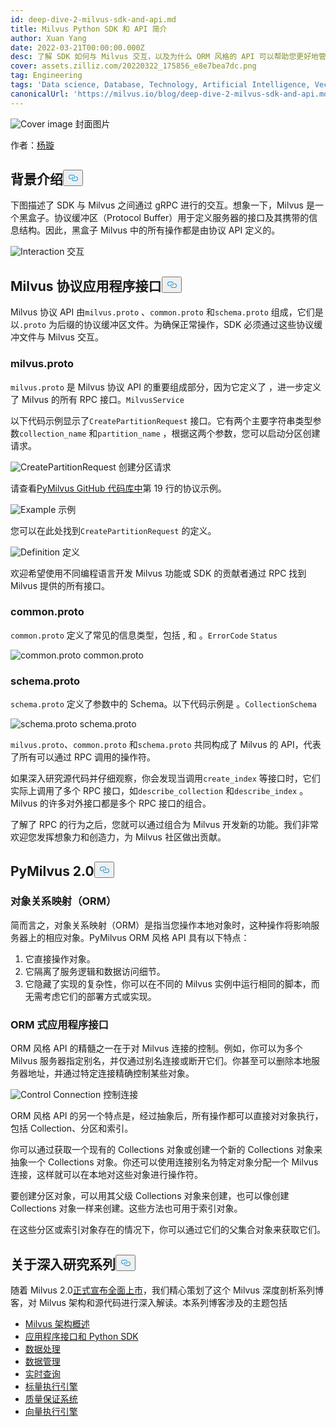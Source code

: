 ```yaml
---
id: deep-dive-2-milvus-sdk-and-api.md
title: Milvus Python SDK 和 API 简介
author: Xuan Yang
date: 2022-03-21T00:00:00.000Z
desc: 了解 SDK 如何与 Milvus 交互，以及为什么 ORM 风格的 API 可以帮助您更好地管理 Milvus。
cover: assets.zilliz.com/20220322_175856_e8e7bea7dc.png
tag: Engineering
tags: 'Data science, Database, Technology, Artificial Intelligence, Vector Management'
canonicalUrl: 'https://milvus.io/blog/deep-dive-2-milvus-sdk-and-api.md'
---
```

<p>
  
   <span class="img-wrapper"> <img translate="no" src="https://assets.zilliz.com/20220322_175856_e8e7bea7dc.png" alt="Cover image" class="doc-image" id="cover-image" />
   </span> <span class="img-wrapper"> <span>封面图片</span> </span></p>
<p>作者：<a href="https://github.com/XuanYang-cn">杨璇</a></p>
<h2 id="Background" class="common-anchor-header">背景介绍<button data-href="#Background" class="anchor-icon" translate="no">
      <svg translate="no"
        aria-hidden="true"
        focusable="false"
        height="20"
        version="1.1"
        viewBox="0 0 16 16"
        width="16"
      >
        <path
          fill="#0092E4"
          fill-rule="evenodd"
          d="M4 9h1v1H4c-1.5 0-3-1.69-3-3.5S2.55 3 4 3h4c1.45 0 3 1.69 3 3.5 0 1.41-.91 2.72-2 3.25V8.59c.58-.45 1-1.27 1-2.09C10 5.22 8.98 4 8 4H4c-.98 0-2 1.22-2 2.5S3 9 4 9zm9-3h-1v1h1c1 0 2 1.22 2 2.5S13.98 12 13 12H9c-.98 0-2-1.22-2-2.5 0-.83.42-1.64 1-2.09V6.25c-1.09.53-2 1.84-2 3.25C6 11.31 7.55 13 9 13h4c1.45 0 3-1.69 3-3.5S14.5 6 13 6z"
        ></path>
      </svg>
    </button></h2><p>下图描述了 SDK 与 Milvus 之间通过 gRPC 进行的交互。想象一下，Milvus 是一个黑盒子。协议缓冲区（Protocol Buffer）用于定义服务器的接口及其携带的信息结构。因此，黑盒子 Milvus 中的所有操作都是由协议 API 定义的。</p>
<p>
  
   <span class="img-wrapper"> <img translate="no" src="https://assets.zilliz.com/SDK_10c9673111.png" alt="Interaction" class="doc-image" id="interaction" />
   </span> <span class="img-wrapper"> <span>交互</span> </span></p>
<h2 id="Milvus-Protocol-API" class="common-anchor-header">Milvus 协议应用程序接口<button data-href="#Milvus-Protocol-API" class="anchor-icon" translate="no">
      <svg translate="no"
        aria-hidden="true"
        focusable="false"
        height="20"
        version="1.1"
        viewBox="0 0 16 16"
        width="16"
      >
        <path
          fill="#0092E4"
          fill-rule="evenodd"
          d="M4 9h1v1H4c-1.5 0-3-1.69-3-3.5S2.55 3 4 3h4c1.45 0 3 1.69 3 3.5 0 1.41-.91 2.72-2 3.25V8.59c.58-.45 1-1.27 1-2.09C10 5.22 8.98 4 8 4H4c-.98 0-2 1.22-2 2.5S3 9 4 9zm9-3h-1v1h1c1 0 2 1.22 2 2.5S13.98 12 13 12H9c-.98 0-2-1.22-2-2.5 0-.83.42-1.64 1-2.09V6.25c-1.09.53-2 1.84-2 3.25C6 11.31 7.55 13 9 13h4c1.45 0 3-1.69 3-3.5S14.5 6 13 6z"
        ></path>
      </svg>
    </button></h2><p>Milvus 协议 API 由<code translate="no">milvus.proto</code> 、<code translate="no">common.proto</code> 和<code translate="no">schema.proto</code> 组成，它们是以<code translate="no">.proto</code> 为后缀的协议缓冲区文件。为确保正常操作，SDK 必须通过这些协议缓冲文件与 Milvus 交互。</p>
<h3 id="milvusproto" class="common-anchor-header">milvus.proto</h3><p><code translate="no">milvus.proto</code> 是 Milvus 协议 API 的重要组成部分，因为它定义了 ，进一步定义了 Milvus 的所有 RPC 接口。<code translate="no">MilvusService</code></p>
<p>以下代码示例显示了<code translate="no">CreatePartitionRequest</code> 接口。它有两个主要字符串类型参数<code translate="no">collection_name</code> 和<code translate="no">partition_name</code> ，根据这两个参数，您可以启动分区创建请求。</p>
<p>
  
   <span class="img-wrapper"> <img translate="no" src="https://assets.zilliz.com/code_d5f034d58d.png" alt="CreatePartitionRequest" class="doc-image" id="createpartitionrequest" />
   </span> <span class="img-wrapper"> <span>创建分区请求</span> </span></p>
<p>请查看<a href="https://github.com/milvus-io/milvus-proto/blob/44f59db22b27cc55e4168c8e53b6e781c010a713/proto/milvus.proto">PyMilvus GitHub 代码库中</a>第 19 行的协议示例。</p>
<p>
  
   <span class="img-wrapper"> <img translate="no" src="https://assets.zilliz.com/create_partition_938691f07f.png" alt="Example" class="doc-image" id="example" />
   </span> <span class="img-wrapper"> <span>示例</span> </span></p>
<p>您可以在此处找到<code translate="no">CreatePartitionRequest</code> 的定义。</p>
<p>
  
   <span class="img-wrapper"> <img translate="no" src="https://assets.zilliz.com/20220321_112254_4ec4f35bd3.png" alt="Definition" class="doc-image" id="definition" />
   </span> <span class="img-wrapper"> <span>定义</span> </span></p>
<p>欢迎希望使用不同编程语言开发 Milvus 功能或 SDK 的贡献者通过 RPC 找到 Milvus 提供的所有接口。</p>
<h3 id="commonproto" class="common-anchor-header">common.proto</h3><p><code translate="no">common.proto</code> 定义了常见的信息类型，包括 , 和 。<code translate="no">ErrorCode</code> <code translate="no">Status</code></p>
<p>
  
   <span class="img-wrapper"> <img translate="no" src="https://assets.zilliz.com/20220321_112303_eaafc432a8.png" alt="common.proto" class="doc-image" id="common.proto" />
   </span> <span class="img-wrapper"> <span>common.proto</span> </span></p>
<h3 id="schemaproto" class="common-anchor-header">schema.proto</h3><p><code translate="no">schema.proto</code> 定义了参数中的 Schema。以下代码示例是 。<code translate="no">CollectionSchema</code></p>
<p>
  
   <span class="img-wrapper"> <img translate="no" src="https://assets.zilliz.com/20220321_112313_df4ebe36e7.png" alt="schema.proto" class="doc-image" id="schema.proto" />
   </span> <span class="img-wrapper"> <span>schema.proto</span> </span></p>
<p><code translate="no">milvus.proto</code>、<code translate="no">common.proto</code> 和<code translate="no">schema.proto</code> 共同构成了 Milvus 的 API，代表了所有可以通过 RPC 调用的操作符。</p>
<p>如果深入研究源代码并仔细观察，你会发现当调用<code translate="no">create_index</code> 等接口时，它们实际上调用了多个 RPC 接口，如<code translate="no">describe_collection</code> 和<code translate="no">describe_index</code> 。Milvus 的许多对外接口都是多个 RPC 接口的组合。</p>
<p>了解了 RPC 的行为之后，您就可以通过组合为 Milvus 开发新的功能。我们非常欢迎您发挥想象力和创造力，为 Milvus 社区做出贡献。</p>
<h2 id="PyMilvus-20" class="common-anchor-header">PyMilvus 2.0<button data-href="#PyMilvus-20" class="anchor-icon" translate="no">
      <svg translate="no"
        aria-hidden="true"
        focusable="false"
        height="20"
        version="1.1"
        viewBox="0 0 16 16"
        width="16"
      >
        <path
          fill="#0092E4"
          fill-rule="evenodd"
          d="M4 9h1v1H4c-1.5 0-3-1.69-3-3.5S2.55 3 4 3h4c1.45 0 3 1.69 3 3.5 0 1.41-.91 2.72-2 3.25V8.59c.58-.45 1-1.27 1-2.09C10 5.22 8.98 4 8 4H4c-.98 0-2 1.22-2 2.5S3 9 4 9zm9-3h-1v1h1c1 0 2 1.22 2 2.5S13.98 12 13 12H9c-.98 0-2-1.22-2-2.5 0-.83.42-1.64 1-2.09V6.25c-1.09.53-2 1.84-2 3.25C6 11.31 7.55 13 9 13h4c1.45 0 3-1.69 3-3.5S14.5 6 13 6z"
        ></path>
      </svg>
    </button></h2><h3 id="Object-relational-mapping-ORM" class="common-anchor-header">对象关系映射（ORM）</h3><p>简而言之，对象关系映射（ORM）是指当您操作本地对象时，这种操作将影响服务器上的相应对象。PyMilvus ORM 风格 API 具有以下特点：</p>
<ol>
<li>它直接操作对象。</li>
<li>它隔离了服务逻辑和数据访问细节。</li>
<li>它隐藏了实现的复杂性，你可以在不同的 Milvus 实例中运行相同的脚本，而无需考虑它们的部署方式或实现。</li>
</ol>
<h3 id="ORM-style-API" class="common-anchor-header">ORM 式应用程序接口</h3><p>ORM 风格 API 的精髓之一在于对 Milvus 连接的控制。例如，你可以为多个 Milvus 服务器指定别名，并仅通过别名连接或断开它们。你甚至可以删除本地服务器地址，并通过特定连接精确控制某些对象。</p>
<p>
  
   <span class="img-wrapper"> <img translate="no" src="https://assets.zilliz.com/20220321_112320_d5ff08a582.png" alt="Control Connection" class="doc-image" id="control-connection" />
   </span> <span class="img-wrapper"> <span>控制连接</span> </span></p>
<p>ORM 风格 API 的另一个特点是，经过抽象后，所有操作都可以直接对对象执行，包括 Collection、分区和索引。</p>
<p>你可以通过获取一个现有的 Collections 对象或创建一个新的 Collections 对象来抽象一个 Collections 对象。你还可以使用连接别名为特定对象分配一个 Milvus 连接，这样就可以在本地对这些对象进行操作符。</p>
<p>要创建分区对象，可以用其父级 Collections 对象来创建，也可以像创建 Collections 对象一样来创建。这些方法也可用于索引对象。</p>
<p>在这些分区或索引对象存在的情况下，你可以通过它们的父集合对象来获取它们。</p>
<h2 id="About-the-Deep-Dive-Series" class="common-anchor-header">关于深入研究系列<button data-href="#About-the-Deep-Dive-Series" class="anchor-icon" translate="no">
      <svg translate="no"
        aria-hidden="true"
        focusable="false"
        height="20"
        version="1.1"
        viewBox="0 0 16 16"
        width="16"
      >
        <path
          fill="#0092E4"
          fill-rule="evenodd"
          d="M4 9h1v1H4c-1.5 0-3-1.69-3-3.5S2.55 3 4 3h4c1.45 0 3 1.69 3 3.5 0 1.41-.91 2.72-2 3.25V8.59c.58-.45 1-1.27 1-2.09C10 5.22 8.98 4 8 4H4c-.98 0-2 1.22-2 2.5S3 9 4 9zm9-3h-1v1h1c1 0 2 1.22 2 2.5S13.98 12 13 12H9c-.98 0-2-1.22-2-2.5 0-.83.42-1.64 1-2.09V6.25c-1.09.53-2 1.84-2 3.25C6 11.31 7.55 13 9 13h4c1.45 0 3-1.69 3-3.5S14.5 6 13 6z"
        ></path>
      </svg>
    </button></h2><p>随着 Milvus 2.0<a href="https://milvus.io/blog/2022-1-25-annoucing-general-availability-of-milvus-2-0.md">正式宣布全面上市</a>，我们精心策划了这个 Milvus 深度剖析系列博客，对 Milvus 架构和源代码进行深入解读。本系列博客涉及的主题包括</p>
<ul>
<li><a href="https://milvus.io/blog/deep-dive-1-milvus-architecture-overview.md">Milvus 架构概述</a></li>
<li><a href="https://milvus.io/blog/deep-dive-2-milvus-sdk-and-api.md">应用程序接口和 Python SDK</a></li>
<li><a href="https://milvus.io/blog/deep-dive-3-data-processing.md">数据处理</a></li>
<li><a href="https://milvus.io/blog/deep-dive-4-data-insertion-and-data-persistence.md">数据管理</a></li>
<li><a href="https://milvus.io/blog/deep-dive-5-real-time-query.md">实时查询</a></li>
<li><a href="https://milvus.io/blog/deep-dive-7-query-expression.md">标量执行引擎</a></li>
<li><a href="https://milvus.io/blog/deep-dive-6-oss-qa.md">质量保证系统</a></li>
<li><a href="https://milvus.io/blog/deep-dive-8-knowhere.md">向量执行引擎</a></li>
</ul>
